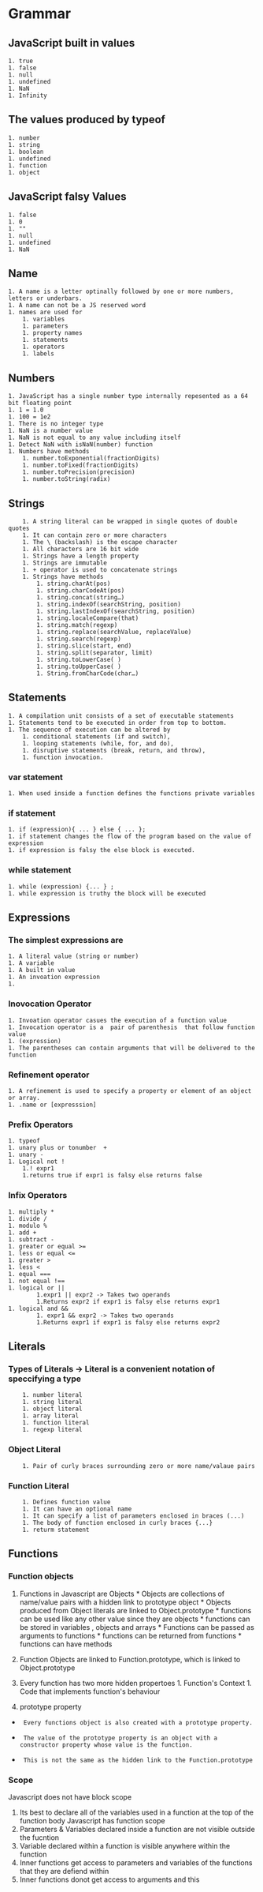 # Grammar 

## JavaScript built in values 
	1. true
	1. false
	1. null
	1. undefined
	1. NaN
	1. Infinity

## The values produced by typeof 
	1. number
	1. string 
	1. boolean
	1. undefined
	1. function
	1. object

## JavaScript falsy Values 
	1. false
	1. 0
	1. ""
	1. null
	1. undefined
	1. NaN

## Name 
	1. A name is a letter optinally followed by one or more numbers, letters or underbars. 
	1. A name can not be a JS reserved word 
	1. names are used for
		1. variables
		1. parameters
		1. property names
		1. statements
		1. operators
		1. labels

## Numbers
	1. JavaScript has a single number type internally repesented as a 64 bit floating point
	1. 1 = 1.0 
	1. 100 = 1e2 
	1. There is no integer type 
	1. NaN is a number value 
	1. NaN is not equal to any value including itself
	1. Detect NaN with isNaN(number) function
	1. Numbers have methods
		1. number.toExponential(fractionDigits)
		1. number.toFixed(fractionDigits)
		1. number.toPrecision(precision)
		1. number.toString(radix)

## Strings 
		1. A string literal can be wrapped in single quotes of double quotes
		1. It can contain zero or more characters
		1. The \ (backslash) is the escape character
		1. All characters are 16 bit wide
		1. Strings have a length property 
		1. Strings are immutable
		1. + operator is used to concatenate strings 
		1. Strings have methods
			1. string.charAt(pos)
			1. string.charCodeAt(pos)
			1. string.concat(string…)
			1. string.indexOf(searchString, position)
			1. string.lastIndexOf(searchString, position)
			1. string.localeCompare(that)
			1. string.match(regexp)
			1. string.replace(searchValue, replaceValue)
			1. string.search(regexp)  
			1. string.slice(start, end)
			1. string.split(separator, limit)
			1. string.toLowerCase( )
			1. string.toUpperCase( )
			1. String.fromCharCode(char…)

## Statements
	1. A compilation unit consists of a set of executable statements 
	1. Statements tend to be executed in order from top to bottom. 
	1. The sequence of execution can be altered by 
		1. conditional statements (if and switch), 
		1. looping statements (while, for, and do), 
		1. disruptive statements (break, return, and throw),
		1. function invocation.	
	
### var statement
	1. When used inside a function defines the functions private variables

### if statement
	1. if (expression){ ... } else { ... };
	1. if statement changes the flow of the program based on the value of  expression
	1. if expression is falsy the else block is executed.

### while statement
	1. while (expression) {... } ; 
	1. while expression is truthy the block will be executed



## Expressions

### The simplest expressions are
	1. A literal value (string or number)
	1. A variable 
	1. A built in value 
	1. An invoation expression 
	1. 

### Inovocation Operator 
	1. Invoation operator casues the execution of a function value
	1. Invocation operator is a  pair of parenthesis  that follow function value 
	1. (expression)
	1. The parentheses can contain arguments that will be delivered to the function

### Refinement operator 
	1. A refinement is used to specify a property or element of an object or array.
	1. .name or [expresssion]


### Prefix Operators
	1. typeof
	1. unary plus or tonumber  +
	1. unary -	
	1. Logical not !
		1.! expr1 
		1.returns true if expr1 is falsy else returns false

### Infix Operators
	1. multiply *
	1. divide / 
	1. modulo %
	1. add +
	1. subtract - 
	1. greater or equal >= 
	1. less or equal <=
	1. greater >
	1. less <
	1. equal ===
	1. not equal !==
	1. logical or || 
			1.expr1 || expr2 -> Takes two operands 
			1.Returns expr2 if expr1 is falsy else returns expr1 
	1. logical and &&
			1. expr1 && expr2 -> Takes two operands
			1.Returns expr1 if expr1 is falsy else returns expr2 

## Literals
### Types of Literals -> Literal is a convenient notation of speccifying a type
		1. number literal 
		1. string literal 
		1. object literal 
		1. array literal 
		1. function literal 
		1. regexp literal

### Object Literal
		1. Pair of curly braces surrounding zero or more name/valaue pairs

### Function Literal
		1. Defines function value 
		1. It can have an optional name 
		1. It can specify a list of parameters enclosed in braces (...)
		1. The body of function enclosed in curly braces {...}
		1. returm statement 





## Functions

### Function objects 
1. Functions in Javascript are Objects 
        * Objects are collections of name/value pairs with a hidden link to prototype object 
        * Objects produced from Object literals are linked to Object.prototype 
        * functions can be used like any other value since they are objects 
        * functions can be stored in variables , objects and arrays 
        * Functions can be passed as arguments to functions 
        * functions can be returned from functions 
        * functions can have methods 


1. Function Objects are linked to Function.prototype, which is linked to Object.prototype
1. Every function has two more hidden propertoes 
        1. Function's Context 
        1. Code that implements function's behaviour 
1. prototype property
 *      Every functions object is also created with a prototype property. 
 *      The value of the prototype property is an object with a constructor property whose value is the function.
 *      This is not the same as the hidden link to the Function.prototype

###  Scope 
Javascript does not have block scope 
1. Its best to declare all of the variables used in a function at the top of the function body 
Javascript has function scope 
1. Parameters & Variables declared inside a function are not visible outside the fucntion 
1. Variable declared within a function is visible anywhere within the function
1. Inner functions get access to parameters and variables of the functions that they are defiend within
1. Inner functions donot get access to arguments and this 



